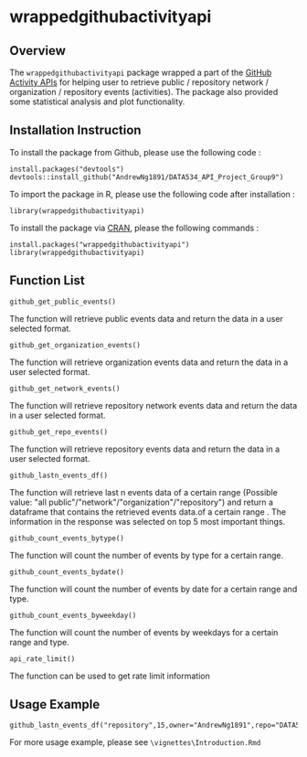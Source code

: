 # wrappedgithubactivityapi

## Overview

The `wrappedgithubactivityapi` package wrapped a part of the [GitHub Activity APIs](https://docs.github.com/en/rest/reference/activity) for helping user to retrieve public / repository network / organization / repository events (activities). The package also provided some statistical analysis and plot functionality.

## Installation Instruction

To install the package from Github, please use the following code :

    install.packages("devtools")
    devtools::install_github("AndrewNg1891/DATA534_API_Project_Group9")

To import the package in R, please use the following code after installation :

    library(wrappedgithubactivityapi)


To install the package via [CRAN](https://cran.r-project.org/), please the following commands :

    install.packages("wrappedgithubactivityapi")
    library(wrappedgithubactivityapi)

## Function List

`github_get_public_events()`

The function will retrieve public events data and return the data in a user selected format.

`github_get_organization_events()`

The function will retrieve organization events data and return the data in a user selected format.

`github_get_network_events()`

The function will retrieve repository network events data and return the data in a user selected format.

`github_get_repo_events()`

The function will retrieve repository events data and return the data in a user selected format.

`github_lastn_events_df()`

The function will retrieve last n events data of a certain range (Possible value: "all public"/"network"/"organization"/"repository") and return a dataframe that contains the retrieved events data.of a certain range . The information in the response was selected on top 5 most important things. 

`github_count_events_bytype()`

The function will count the number of events by type for a certain range.

`github_count_events_bydate()`

The function will count the number of events by date for a certain range and type.

`github_count_events_byweekday()`

The function will count the number of events by weekdays for a certain range and type.

`api_rate_limit()`

The function can be used to get rate limit information

## Usage Example

    github_lastn_events_df("repository",15,owner="AndrewNg1891",repo="DATA534_API_Project_Group9")

For more usage example, please see `\vignettes\Introduction.Rmd`
